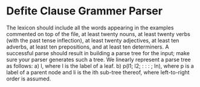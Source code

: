 # Defite Clause Grammer Parser
The lexicon should include all the words appearing in the examples commented on top of the file, at least twenty
nouns, at least twenty verbs (with the past tense inflection), at least twenty adjectives, at least
ten adverbs, at least ten prepositions, and at least ten determiners.
A successful parse should result in building a parse tree for the input; make sure your parser
generates such a tree. We linearly represent a parse tree as follows:
a) l, where l is the label of a leaf.
b) p(l1; l2; : : : ; ln), where p is a label of a parent node and li is the ith sub-tree thereof,
where left-to-right order is assumed.
